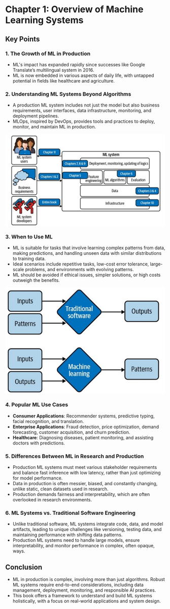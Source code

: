 # Chapter 1: Overview of Machine Learning Systems

## Key Points

### 1. **The Growth of ML in Production**
   - ML's impact has expanded rapidly since successes like Google Translate’s multilingual system in 2016.
   - ML is now embedded in various aspects of daily life, with untapped potential in fields like healthcare and agriculture.

### 2. **Understanding ML Systems Beyond Algorithms**
   - A production ML system includes not just the model but also business requirements, user interfaces, data infrastructure, monitoring, and deployment pipelines.
   - MLOps, inspired by DevOps, provides tools and practices to deploy, monitor, and maintain ML in production.
   
   <img src="images/ml_systems_overview.jpg" alt="ML system Overview" style="display: block; margin-left: auto; margin-right: auto;">

### 3. **When to Use ML**
   - ML is suitable for tasks that involve learning complex patterns from data, making predictions, and handling unseen data with similar distributions to training data.
   - Ideal scenarios include repetitive tasks, low-cost error tolerance, large-scale problems, and environments with evolving patterns.
   - ML should be avoided if ethical issues, simpler solutions, or high costs outweigh the benefits.

   <img src="images/traditional x ia.jpg" alt="ML system Overview" style="display: block; margin-left: auto; margin-right: auto;">

### 4. **Popular ML Use Cases**
   - **Consumer Applications**: Recommender systems, predictive typing, facial recognition, and translation.
   - **Enterprise Applications**: Fraud detection, price optimization, demand forecasting, customer acquisition, and churn prediction.
   - **Healthcare**: Diagnosing diseases, patient monitoring, and assisting doctors with predictions.

### 5. **Differences Between ML in Research and Production**
   - Production ML systems must meet various stakeholder requirements and balance fast inference with low latency, rather than just optimizing for model performance.
   - Data in production is often messier, biased, and constantly changing, unlike static, clean datasets used in research.
   - Production demands fairness and interpretability, which are often overlooked in research environments.

### 6. **ML Systems vs. Traditional Software Engineering**
   - Unlike traditional software, ML systems integrate code, data, and model artifacts, leading to unique challenges like versioning, testing data, and maintaining performance with shifting data patterns.
   - Production ML systems need to handle large models, ensure interpretability, and monitor performance in complex, often opaque, ways.

## Conclusion
- ML in production is complex, involving more than just algorithms. Robust ML systems require end-to-end considerations, including data management, deployment, monitoring, and responsible AI practices.
- This book offers a framework to understand and build ML systems holistically, with a focus on real-world applications and system design.
